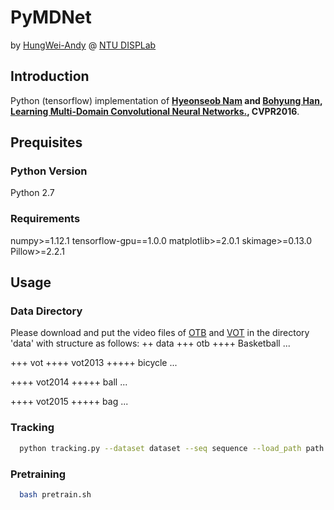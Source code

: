 # PyMDNet

by [HungWei-Andy](https://github.com/HungWei-Andy) @ [NTU DISPLab](http://disp.ee.ntu.edu.tw/)

## Introduction
Python (tensorflow) implementation of **[Hyeonseob Nam](https://kr.linkedin.com/in/hyeonseob-nam/) and [Bohyung Han](http://cvlab.postech.ac.kr/%7Ebhhan/), [Learning Multi-Domain Convolutional Neural Networks.](https://arxiv.org/abs/1510.07945), CVPR2016**. 

## Prequisites
### Python Version
Python 2.7

### Requirements
numpy>=1.12.1
tensorflow-gpu==1.0.0
matplotlib>=2.0.1
skimage>=0.13.0
Pillow>=2.2.1

## Usage

### Data Directory
Please download and put the video files of [OTB](http://cvlab.hanyang.ac.kr/tracker_benchmark/benchmark_v10.html) and [VOT](http://www.votchallenge.net/) in the directory 'data' with structure as follows:
++ data
+++ otb
++++ Basketball
...

+++ vot
++++ vot2013
+++++ bicycle
...

++++ vot2014
+++++ ball
...

++++ vot2015
+++++ bag
...


### Tracking
```bash
  python tracking.py --dataset dataset --seq sequence --load_path path [--no_display]
```
 
### Pretraining
``` bash
  bash pretrain.sh
```

